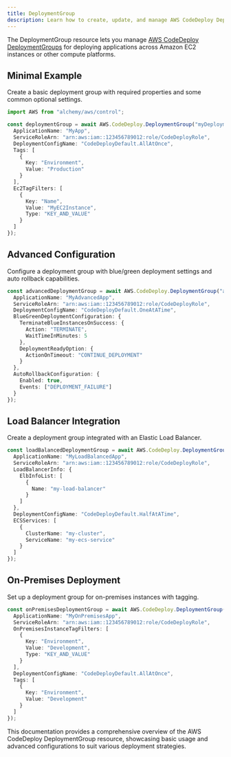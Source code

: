 ```yaml
---
title: DeploymentGroup
description: Learn how to create, update, and manage AWS CodeDeploy DeploymentGroups using Alchemy Cloud Control.
---
```



The DeploymentGroup resource lets you manage [AWS CodeDeploy DeploymentGroups](https://docs.aws.amazon.com/codedeploy/latest/userguide/) for deploying applications across Amazon EC2 instances or other compute platforms.

## Minimal Example

Create a basic deployment group with required properties and some common optional settings.

```ts
import AWS from "alchemy/aws/control";

const deploymentGroup = await AWS.CodeDeploy.DeploymentGroup("myDeploymentGroup", {
  ApplicationName: "MyApp",
  ServiceRoleArn: "arn:aws:iam::123456789012:role/CodeDeployRole",
  DeploymentConfigName: "CodeDeployDefault.AllAtOnce",
  Tags: [
    {
      Key: "Environment",
      Value: "Production"
    }
  ],
  Ec2TagFilters: [
    {
      Key: "Name",
      Value: "MyEC2Instance",
      Type: "KEY_AND_VALUE"
    }
  ]
});
```

## Advanced Configuration

Configure a deployment group with blue/green deployment settings and auto rollback capabilities.

```ts
const advancedDeploymentGroup = await AWS.CodeDeploy.DeploymentGroup("advancedDeploymentGroup", {
  ApplicationName: "MyAdvancedApp",
  ServiceRoleArn: "arn:aws:iam::123456789012:role/CodeDeployRole",
  DeploymentConfigName: "CodeDeployDefault.OneAtATime",
  BlueGreenDeploymentConfiguration: {
    TerminateBlueInstancesOnSuccess: {
      Action: "TERMINATE",
      WaitTimeInMinutes: 5
    },
    DeploymentReadyOption: {
      ActionOnTimeout: "CONTINUE_DEPLOYMENT"
    }
  },
  AutoRollbackConfiguration: {
    Enabled: true,
    Events: ["DEPLOYMENT_FAILURE"]
  }
});
```

## Load Balancer Integration

Create a deployment group integrated with an Elastic Load Balancer.

```ts
const loadBalancedDeploymentGroup = await AWS.CodeDeploy.DeploymentGroup("loadBalancedDeploymentGroup", {
  ApplicationName: "MyLoadBalancedApp",
  ServiceRoleArn: "arn:aws:iam::123456789012:role/CodeDeployRole",
  LoadBalancerInfo: {
    ElbInfoList: [
      {
        Name: "my-load-balancer"
      }
    ]
  },
  DeploymentConfigName: "CodeDeployDefault.HalfAtATime",
  ECSServices: [
    {
      ClusterName: "my-cluster",
      ServiceName: "my-ecs-service"
    }
  ]
});
```

## On-Premises Deployment

Set up a deployment group for on-premises instances with tagging.

```ts
const onPremisesDeploymentGroup = await AWS.CodeDeploy.DeploymentGroup("onPremisesDeploymentGroup", {
  ApplicationName: "MyOnPremisesApp",
  ServiceRoleArn: "arn:aws:iam::123456789012:role/CodeDeployRole",
  OnPremisesInstanceTagFilters: [
    {
      Key: "Environment",
      Value: "Development",
      Type: "KEY_AND_VALUE"
    }
  ],
  DeploymentConfigName: "CodeDeployDefault.AllAtOnce",
  Tags: [
    {
      Key: "Environment",
      Value: "Development"
    }
  ]
});
``` 

This documentation provides a comprehensive overview of the AWS CodeDeploy DeploymentGroup resource, showcasing basic usage and advanced configurations to suit various deployment strategies.
